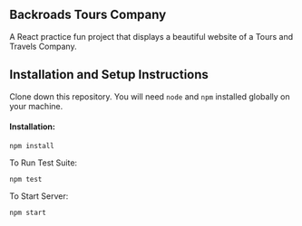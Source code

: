 ## Backroads Tours Company

A React practice fun project that displays a beautiful website of a Tours and Travels Company.

## Installation and Setup Instructions

Clone down this repository. You will need `node` and `npm` installed globally on your machine.

#### Installation:

`npm install`

To Run Test Suite:

`npm test`

To Start Server:

`npm start`
